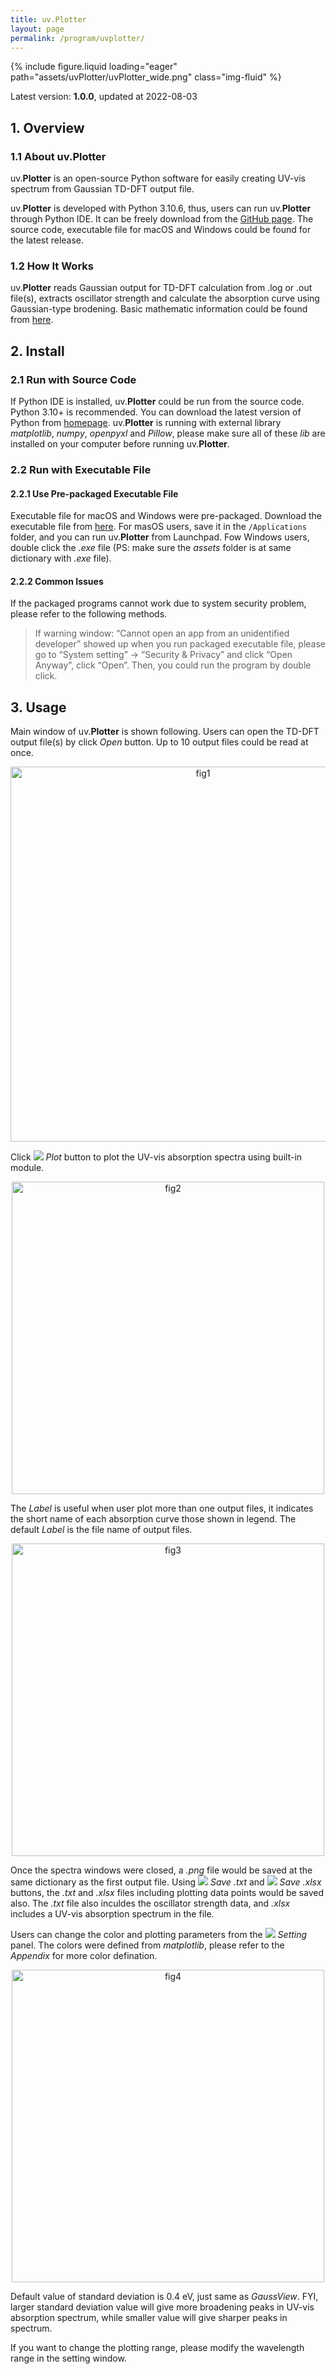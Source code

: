 ```yaml
---
title: uv.Plotter
layout: page
permalink: /program/uvplotter/
---
```


<script type="text/javascript" async src="https://cdnjs.cloudflare.com/ajax/libs/mathjax/2.7.7/MathJax.js?config=TeX-MML-AM_CHTML">
</script>
<script type="text/x-mathjax-config">
 MathJax.Hub.Config({
 tex2jax: {
 inlineMath: [['$', '$'] ],
 displayMath: [ ['$$','$$'], ["\\[","\\]"] ]
 }
 });
</script>

<div class="col-sm mt-3 mt-md-0">
    {% include figure.liquid loading="eager" path="assets/uvPlotter/uvPlotter_wide.png" class="img-fluid" %}
</div>

Latest version: **1.0.0**, updated at 2022-08-03

## 1. Overview

### 1.1 About uv.Plotter

uv.**Plotter** is an open-source Python software for easily creating UV-vis spectrum from
Gaussian TD-DFT output file.

uv.**Plotter** is developed with Python 3.10.6, thus, users can run uv.**Plotter** through Python IDE. 
It can be freely download from the [GitHub page](https://github.com/wongzit/uvPlotter). The source code, 
executable file for macOS and Windows could be found for the latest release.

### 1.2 How It Works

uv.**Plotter** reads Gaussian output for TD-DFT calculation from .log or .out file(s), extracts oscillator 
strength and calculate the absorption curve using Gaussian-type brodening. Basic mathematic information could 
be found from [here](https://gaussian.com/uvvisplot/).

## 2. Install

### 2.1 Run with Source Code
If Python IDE is installed, uv.**Plotter** could be run from the source code. Python 3.10+ is 
recommended. You can download the latest version of Python from [homepage](https://www.python.org). 
uv.**Plotter** is running with external library *matplotlib*, *numpy*, *openpyxl* and *Pillow*, 
please make sure all of these *lib* are installed on your computer before running uv.**Plotter**.

### 2.2 Run with Executable File

#### 2.2.1 Use Pre-packaged Executable File

Executable file for macOS and Windows were pre-packaged. Download the executable file from [here](https://drive.google.com/drive/folders/1R4a3_g4UJeRxrL_nqazdxVGyOfrwSXdE?usp=sharing). For masOS users, save it in the `/Applications` 
folder, and you can run uv.**Plotter** from Launchpad. Fow Windows users, double click the *.exe* file (PS: make sure the *assets* folder 
is at same dictionary with *.exe* file).

#### 2.2.2 Common Issues

If the packaged programs cannot work due to system security problem, please refer to the following methods.

> If warning window: “Cannot open an app from an unidentified developer” showed up when you run packaged 
> executable file, please go to “System setting” -> “Security & Privacy” and click “Open Anyway”, click “Open”. 
> Then, you could run the program by double click.

## 3. Usage

Main window of uv.**Plotter** is shown following. Users can open the TD-DFT output file(s) by click *Open* button. 
Up to 10 output files could be read at once.

<p align="center">
<img alt="fig1" src="/assets/uvPlotter/fig1.png" style="width:600px;">
</p>

Click ![](/assets/uvPlotter/read_icon.png) *Plot* button to plot the UV-vis absorption spectra using built-in module.

<p align="center">
<img alt="fig2" src="/assets/uvPlotter/abs_spec_1660112178.png" style="width:500px;">
</p>

The *Label* is useful when user plot more than one output files, it indicates the short name of each absorption curve 
those shown in legend. The default *Label* is the file name of output files.

<p align="center">
<img alt="fig3" src="/assets/uvPlotter/abs_spec_1660112202.png" style="width:500px;">
</p>

Once the spectra windows were closed, a *.png* file would be saved at the same dictionary as the first output file. 
Using ![](/assets/uvPlotter/txt_icon.png) *Save .txt* and ![](/assets/uvPlotter/excel_icon.png) *Save .xlsx* buttons, the *.txt* and *.xlsx* files 
including plotting data points would be saved also. The *.txt* file also inculdes the oscillator strength data, and *.xlsx* includes a UV-vis absorption 
spectrum in the file.

Users can change the color and plotting parameters from the ![](/assets/uvPlotter/set_icon.png) *Setting* panel. The colors were defined from 
*matplotlib*, please refer to the *Appendix* for more color defination.

<p align="center">
<img alt="fig4" src="/assets/uvPlotter/fig2.png" style="width:500px;">
</p>

Default value of standard deviation is 0.4 eV, just same as *GaussView*. FYI, larger standard deviation value will give more broadening peaks in 
UV-vis absorption spectrum, while smaller value will give sharper peaks in spectrum.

If you want to change the plotting range, please modify the wavelength range in the setting window.


